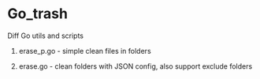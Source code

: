# Go_trash
Diff Go utils and scripts

1. erase_p.go - simple clean files in folders

2. erase.go - clean folders with JSON config, also support exclude folders
